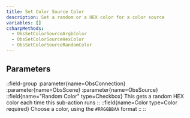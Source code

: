 ```yaml
---
title: Set Color Source Color
description: Set a random or a HEX color for a color source
variables: []
csharpMethods:
  - ObsSetColorSourceArgbColor
  - ObsSetColorSourceHexColor
  - ObsSetColorSourceRandomColor
---
```


## Parameters
::field-group
  :parameter{name=ObsConnection}
  :parameter{name=ObsScene}
  :parameter{name=ObsSource}
  ::field{name="Random Color" type=Checkbox}
    This gets a random HEX color each time this sub-action runs
  ::
  ::field{name=Color type=Color required}
    Choose a color, using the `#RRGGBBAA` format
  ::
::